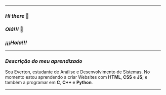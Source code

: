 ---------------------------

### _Hi there_ 👋
### _Olá!!!_ 👋
### _¡¡¡Hola!!!_

---------------------------

### _Descrição do meu aprendizado_

Sou Everton, estudante de Análise e Desenvolvimento de
Sistemas. No momento estou aprendendo a criar Websites
com **HTML**, **CSS** e **JS**; e também a programar em **C**, **C++** e 
**Python**.

---------------------------

